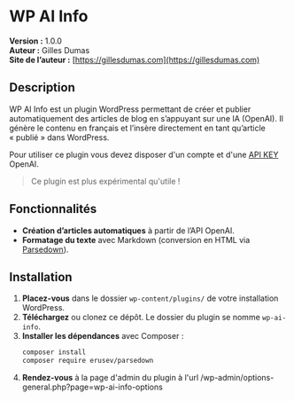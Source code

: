 # WP AI Info

**Version :** 1.0.0  
**Auteur :** Gilles Dumas  
**Site de l’auteur :** [https://gillesdumas.com](https://gillesdumas.com)

## Description

WP AI Info est un plugin WordPress permettant de créer et publier automatiquement des articles de blog en s’appuyant sur une IA (OpenAI). Il génère le contenu en français et l’insère directement en tant qu’article « publié » dans WordPress.

Pour utiliser ce plugin vous devez disposer d'un compte et d'une [API KEY](https://platform.openai.com/api-keys) OpenAI.

> Ce plugin est plus expérimental qu'utile !

## Fonctionnalités

- **Création d’articles automatiques** à partir de l’API OpenAI.
- **Formatage du texte** avec Markdown (conversion en HTML via [Parsedown](https://github.com/erusev/parsedown)).

## Installation

1. **Placez-vous** dans le dossier `wp-content/plugins/` de votre installation WordPress.
2. **Téléchargez** ou clonez ce dépôt. Le dossier du plugin se nomme `wp-ai-info`.
3. **Installer les dépendances** avec Composer :
   ```bash
   composer install
   composer require erusev/parsedown
   ```
4. **Rendez-vous** à la page d'admin du plugin à l'url /wp-admin/options-general.php?page=wp-ai-info-options
